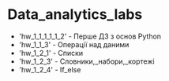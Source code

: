 # Data_analytics_labs
- 'hw_1_1_1_1_1_2' - Перше ДЗ з основ Python
- 'hw_1_1_3' - Операції над даними
- 'hw_1_2_1' - Списки
- 'hw_1_2_3' - Словники,_набори,_кортежі
- 'hw_1_2_4' - If_else 

